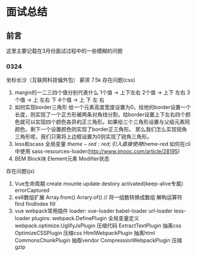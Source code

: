 # 面试总结
## 前言
这里主要记载在3月份面试过程中的一些模糊的问题
### 0324
坐标长沙（互联网科技偏外包）
薪资 7.5k
存在问题(css)
1. margin的一二三四个值分别代表什么
1个值 -> 上下左右
2个值 -> 上下 左右
3个值 -> 上 左右 下
4个值 -> 上 下 左 右
2. 如何实现border三角形
给一个元素高度宽度设置为0，给他的border设置一个长度，则实现了一个正方形被两条对角线分割，给border设置上下左右四个颜色就可以实现四个颜色各异的正三角形。如果给三个三角形设置与父级元素同颜色，剩下一个设置颜色则实现了border正三角形。
那么我们怎么实现锐角三角形呢，我们只需将上边框设置为0则实现了锐角三角形。
3. less和scass
全局变量
$theme-red: red;
引入直接使用$theme-red
如何在cli中使用
sass-resources-loader(http://www.imooc.com/article/28195)
4. BEM
Block块 Element元素 Modifier状态

存在问题(js)
1. Vue生命周期
create mounte update destory activated(keep-alive专属) errorCaptured
2. es6数组扩展
Array.from()
Arrary.of() // 将一组数转换成数组
解构运算符
find findIndex fill
3. vue webpack常用插件
loader: 
    vue-loader
    babel-loader
    url-loader
    less-loader
plugins: 
    webpack.DefinePlugin 全局变量定义
    webpack.optimize.UglifyJsPlugin 压缩代码
    ExtractTextPlugin 抽离css
    OptimizeCSSPlugin 压缩css
    HtmlWebpackPlugin 抽离html
    CommonsChunkPlugin 抽取vendor
    CompressionWebpackPlugin 压缩gzip